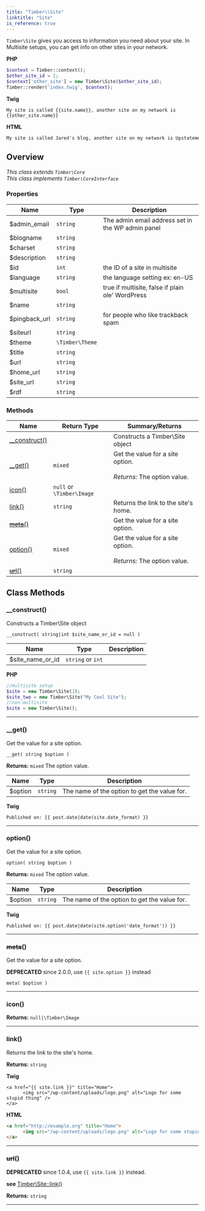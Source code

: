```yaml
---
title: "Timber\\​Site"
linktitle: "Site"
is_reference: true
---
```


`Timber\Site` gives you access to information you need about your site. In Multisite setups, you
can get info on other sites in your network.

<!--more-->

**PHP**

```php
$context = Timber::context();
$other_site_id = 2;
$context['other_site'] = new Timber\Site($other_site_id);
Timber::render('index.twig', $context);
```
**Twig**

```twig
My site is called {{site.name}}, another site on my network is {{other_site.name}}
```
**HTML**

```html
My site is called Jared's blog, another site on my network is Upstatement.com
```

## Overview

*This class extends `Timber\Core`*  
*This class implements `Timber\CoreInterface`*  

### Properties

| Name | Type | Description |
| --- | --- | --- |
| $admin_email | `string` | The admin email address set in the WP admin panel |
| $blogname | `string` |  |
| $charset | `string` |  |
| $description | `string` |  |
| $id | `int` | the ID of a site in multisite |
| $language | `string` | the language setting ex: en-US |
| $multisite | `bool` | true if multisite, false if plain ole' WordPress |
| $name | `string` |  |
| $pingback_url | `string` | for people who like trackback spam |
| $siteurl | `string` |  |
| $theme | `\Timber\Theme` |  |
| $title | `string` |  |
| $url | `string` |  |
| $home_url | `string` |  |
| $site_url | `string` |  |
| $rdf | `string` |  |

### Methods

| Name | Return Type | Summary/Returns |
| --- | --- | --- |
| [__construct()](#__construct) |  | Constructs a Timber\Site object |
| [__get()](#__get) | `mixed` | Get the value for a site option.<br><br>*Returns:* The option value. |
| [icon()](#icon) | `null` or `\Timber\Image` |  |
| [link()](#link) | `string` | Returns the link to the site's home. |
| [~~meta~~()](#meta) |  | Get the value for a site option. |
| [option()](#option) | `mixed` | Get the value for a site option.<br><br>*Returns:* The option value. |
| [~~url~~()](#url) | `string` |  |


## Class Methods

### \_\_construct()

Constructs a Timber\Site object

`__construct( string|int $site_name_or_id = null )`

| Name | Type | Description |
| --- | --- | --- |
| $site_name_or_id | `string` or `int` |  |

**PHP**

```php
//multisite setup
$site = new Timber\Site(1);
$site_two = new Timber\Site("My Cool Site");
//non-multisite
$site = new Timber\Site();
```

---

### \_\_get()

Get the value for a site option.

`__get( string $option )`

**Returns:** `mixed` The option value.

| Name | Type | Description |
| --- | --- | --- |
| $option | `string` | The name of the option to get the value for. |

**Twig**

```twig
Published on: {{ post.date|date(site.date_format) }}
```

---

### option()

Get the value for a site option.

`option( string $option )`

**Returns:** `mixed` The option value.

| Name | Type | Description |
| --- | --- | --- |
| $option | `string` | The name of the option to get the value for. |

**Twig**

```twig
Published on: {{ post.date|date(site.option('date_format')) }}
```

---

### ~~meta~~()

Get the value for a site option.

**DEPRECATED** since 2.0.0, use `{{ site.option }}` instead

`meta( $option )`

---

### icon()

**Returns:** `null|\Timber\Image` 

---

### link()

Returns the link to the site's home.

**Returns:** `string` 

**Twig**

```twig
<a href="{{ site.link }}" title="Home">
	  <img src="/wp-content/uploads/logo.png" alt="Logo for some stupid thing" />
</a>
```
**HTML**

```html
<a href="http://example.org" title="Home">
	  <img src="/wp-content/uploads/logo.png" alt="Logo for some stupid thing" />
</a>
```

---

### ~~url~~()

**DEPRECATED** since 1.0.4, use `{{ site.link }}` instead.

**see** [Timber\Site::link()](../timber-site/#link)

**Returns:** `string` 

---

